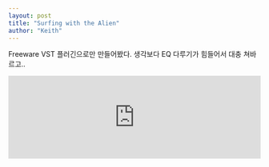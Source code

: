 ```yaml
---
layout: post
title: "Surfing with the Alien"
author: "Keith"
---
```


Freeware VST 플러긴으로만 만들어봤다.
생각보다 EQ 다루기가 힘들어서 대충 쳐바르고..

<iframe width="100%" height="166" scrolling="no" frameborder="no" src="https://w.soundcloud.com/player/?url=https%3A//api.soundcloud.com/tracks/146820740&amp;color=ff5500&amp;auto_play=false&amp;hide_related=false&amp;show_artwork=true"></iframe>









